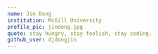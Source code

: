 ```yaml
---
name: Jin Dong
institution: McGill University
profile_pic: jindong.jpg
quote: stay hungry, stay foolish, stay coding.
github_user: djdongjin
---
```


